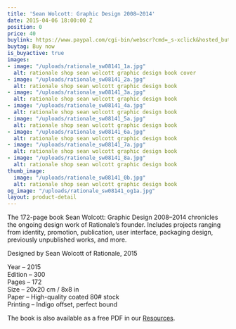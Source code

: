 ```yaml
---
title: 'Sean Wolcott: Graphic Design 2008–2014'
date: 2015-04-06 18:00:00 Z
position: 0
price: 40
buylink: https://www.paypal.com/cgi-bin/webscr?cmd=_s-xclick&hosted_button_id=GY3GDR56FWNKW
buytag: Buy now
is_buyactive: true
images:
- image: "/uploads/rationale_sw08141_1a.jpg"
  alt: rationale shop sean wolcott graphic design book cover
- image: "/uploads/rationale_sw08141_2a.jpg"
  alt: rationale shop sean wolcott graphic design book
- image: "/uploads/rationale_sw08141_3a.jpg"
  alt: rationale shop sean wolcott graphic design book
- image: "/uploads/rationale_sw08141_4a.jpg"
  alt: rationale shop sean wolcott graphic design book
- image: "/uploads/rationale_sw08141_5a.jpg"
  alt: rationale shop sean wolcott graphic design book
- image: "/uploads/rationale_sw08141_6a.jpg"
  alt: rationale shop sean wolcott graphic design book
- image: "/uploads/rationale_sw08141_7a.jpg"
  alt: rationale shop sean wolcott graphic design book
- image: "/uploads/rationale_sw08141_8a.jpg"
  alt: rationale shop sean wolcott graphic design book
thumb_image:
  image: "/uploads/rationale_sw08141_0b.jpg"
  alt: rationale shop sean wolcott graphic design book
og_image: "/uploads/rationale_sw08141_og1a.jpg"
layout: product-detail
---
```


The 172-page book Sean Wolcott: Graphic Design 2008–2014 chronicles the ongoing design work of Rationale’s founder. Includes projects ranging from identity, promotion, publication, user interface, packaging design, previously unpublished works, and more.

Designed by Sean Wolcott of Rationale, 2015

Year – 2015 <br>
Edition – 300 <br>
Pages – 172 <br>
Size – 20x20 cm / 8x8 in <br>
Paper – High-quality coated 80# stock <br>
Printing – Indigo offset, perfect bound 

The book is also available as a free PDF in our [Resources](https://rationale-design.com/resources/sean-wolcott-graphic-design/).